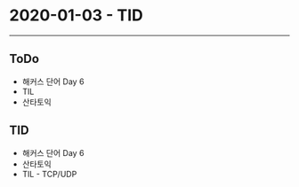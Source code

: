 # 2020-01-03 - TID
---

## ToDo
- 해커스 단어 Day 6
- TIL
- 산타토익

## TID
- 해커스 단어 Day 6
- 산타토익
- TIL - TCP/UDP